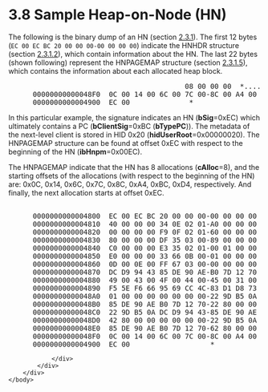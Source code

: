 <html dir="LTR" xmlns:mshelp="http://msdn.microsoft.com/mshelp" xmlns:ddue="http://ddue.schemas.microsoft.com/authoring/2003/5" xmlns:xlink="http://www.w3.org/1999/xlink" xmlns:tool="http://www.microsoft.com/tooltip">
    <head>
        <meta http-equiv="Content-Type" content="text/html; CHARSET=utf-8"></meta>
        <meta name="save" content="history"></meta>
        <title>3.8 Sample Heap-on-Node (HN)</title>
        <xml>
            <mshelp:toctitle title="3.8 Sample Heap-on-Node (HN)"></mshelp:toctitle>
            <mshelp:rltitle title="[MS-PST]: Sample Heap-on-Node (HN)"></mshelp:rltitle>
            <mshelp:keyword index="A" term="8773374f-8495-44fe-9614-6c4f60418489"></mshelp:keyword>
            <mshelp:attr name="DCSext.ContentType" value="open specification"></mshelp:attr>
            <mshelp:attr name="AssetID" value="8773374f-8495-44fe-9614-6c4f60418489"></mshelp:attr>
            <mshelp:attr name="TopicType" value="kbRef"></mshelp:attr>
            <mshelp:attr name="DCSext.Title" value="[MS-PST]: Sample Heap-on-Node (HN)" />
        </xml>
    </head>
    <body>
        <div id="header">
            <h1 class="heading">3.8 Sample Heap-on-Node (HN)</h1>
        </div>
        <div id="mainSection">
            <div id="mainBody">
                <div id="allHistory" class="saveHistory"></div>
                <div id="sectionSection0" class="section" name="collapseableSection">
                    

<p>The following is the binary dump of an HN (section <a href="77ce49a3-3772-4d8d-bb2c-2f7520a238a6.htm">2.3.1</a>). The first 12 bytes
(<code>EC 00 EC BC 20 00 00 00-00 00 00 00</code>) indicate
the HNHDR structure (section <a href="8e4ae05c-3c24-4103-b7e5-ffef6f244834.htm">2.3.1.2</a>),
which contain information about the HN. The last 22 bytes (shown following)
represent the HNPAGEMAP structure (section <a href="291653c0-b347-4c5b-ba41-85ad780b4ba4.htm">2.3.1.5</a>), which contains
the information about each allocated heap block. </p>

<dl>
<dd>
<div><pre>                                     08 00 00 00  *.....}.pb.......*
 00000000000048F0  0C 00 14 00 6C 00 7C 00-8C 00 A4 00 BC 00 D4 00  *....l.|.........*
 0000000000004900  EC 00              *
</pre></div>
</dd></dl>

<p>In this particular example, the signature indicates an HN (<b>bSig</b>=0xEC)
which ultimately contains a PC (<b>bClientSig</b>=0xBC (<b>bTypePC</b>)). The
metadata of the next-level client is stored in HID 0x20 (<b>hidUserRoot</b>=0x00000020).
The HNPAGEMAP structure can be found at offset 0xEC with respect to the
beginning of the HN (<b>ibHnpm</b>=0x00EC).</p>

<p>The HNPAGEMAP indicate that the HN has 8 allocations (<b>cAlloc</b>=8),
and the starting offsets of the allocations (with respect to the beginning of
the HN) are: 0x0C, 0x14, 0x6C, 0x7C, 0x8C, 0xA4, 0xBC, 0xD4, respectively. And
finally, the next allocation starts at offset 0xEC.</p>

<dl>
<dd>
<div><pre>  
 0000000000004800  EC 00 EC BC 20 00 00 00-00 00 00 00 B5 02 06 00
 0000000000004810  40 00 00 00 34 0E 02 01-A0 00 00 00 38 0E 03 00  *@...4.......8...*
 0000000000004820  00 00 00 00 F9 0F 02 01-60 00 00 00 01 30 1F 00  *........`....0..*
 0000000000004830  80 00 00 00 DF 35 03 00-89 00 00 00 E0 35 02 01  *.....5.......5..*
 0000000000004840  C0 00 00 00 E3 35 02 01-00 01 00 00 E7 35 02 01  *.....5.......5..*
 0000000000004850  E0 00 00 00 33 66 0B 00-01 00 00 00 FA 66 03 00  *....3f.......f..*
 0000000000004860  0D 00 0E 00 FF 67 03 00-00 00 00 00 22 9D B5 0A  *.....g......&quot;...*
 0000000000004870  DC D9 94 43 85 DE 90 AE-B0 7D 12 70 55 00 4E 00  *...C.....}.pU.N.*
 0000000000004880  49 00 43 00 4F 00 44 00-45 00 31 00 01 00 00 00  *I.C.O.D.E.1.....*
 0000000000004890  F5 5E F6 66 95 69 CC 4C-83 D1 D8 73 98 99 02 85  *.^.f.i.L...s....*
 00000000000048A0  01 00 00 00 00 00 00 00-22 9D B5 0A DC D9 94 43  *........&quot;......C*
 00000000000048B0  85 DE 90 AE B0 7D 12 70-22 80 00 00 00 00 00 00  *.....}.p&quot;.......*
 00000000000048C0  22 9D B5 0A DC D9 94 43-85 DE 90 AE B0 7D 12 70  *&quot;......C.....}.p*
 00000000000048D0  42 80 00 00 00 00 00 00-22 9D B5 0A DC D9 94 43  *B.......&quot;......C*
 00000000000048E0  85 DE 90 AE B0 7D 12 70-62 80 00 00 08 00 00 00  *.....}.pb.......*
 00000000000048F0  0C 00 14 00 6C 00 7C 00-8C 00 A4 00 BC 00 D4 00  *....l.|.........*
 0000000000004900  EC 00                   *
</pre></div>
</dd></dl>


                </div>
            </div>
        </div>
    </body>
</html>